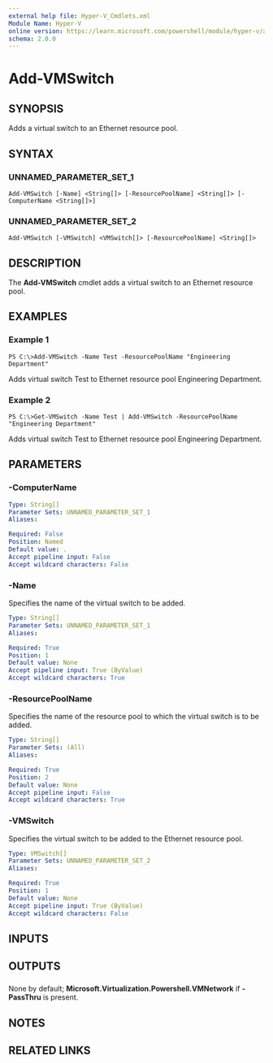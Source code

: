 ```yaml
---
external help file: Hyper-V_Cmdlets.xml
Module Name: Hyper-V
online version: https://learn.microsoft.com/powershell/module/hyper-v/add-vmswitch?view=windowsserver2012-ps&wt.mc_id=ps-gethelp
schema: 2.0.0
---
```


# Add-VMSwitch

## SYNOPSIS
Adds a virtual switch to an Ethernet resource pool.

## SYNTAX

### UNNAMED_PARAMETER_SET_1
```
Add-VMSwitch [-Name] <String[]> [-ResourcePoolName] <String[]> [-ComputerName <String[]>]
```

### UNNAMED_PARAMETER_SET_2
```
Add-VMSwitch [-VMSwitch] <VMSwitch[]> [-ResourcePoolName] <String[]>
```

## DESCRIPTION
The **Add-VMSwitch** cmdlet adds a virtual switch to an Ethernet resource pool.

## EXAMPLES

### Example 1
```
PS C:\>Add-VMSwitch -Name Test -ResourcePoolName "Engineering Department"
```

Adds virtual switch Test to Ethernet resource pool Engineering Department.

### Example 2
```
PS C:\>Get-VMSwitch -Name Test | Add-VMSwitch -ResourcePoolName "Engineering Department"
```

Adds virtual switch Test to Ethernet resource pool Engineering Department.

## PARAMETERS

### -ComputerName


```yaml
Type: String[]
Parameter Sets: UNNAMED_PARAMETER_SET_1
Aliases: 

Required: False
Position: Named
Default value: .
Accept pipeline input: False
Accept wildcard characters: False
```

### -Name
Specifies the name of the virtual switch to be added.

```yaml
Type: String[]
Parameter Sets: UNNAMED_PARAMETER_SET_1
Aliases: 

Required: True
Position: 1
Default value: None
Accept pipeline input: True (ByValue)
Accept wildcard characters: True
```

### -ResourcePoolName
Specifies the name of the resource pool to which the virtual switch is to be added.

```yaml
Type: String[]
Parameter Sets: (All)
Aliases: 

Required: True
Position: 2
Default value: None
Accept pipeline input: False
Accept wildcard characters: True
```

### -VMSwitch
Specifies the virtual switch to be added to the Ethernet resource pool.

```yaml
Type: VMSwitch[]
Parameter Sets: UNNAMED_PARAMETER_SET_2
Aliases: 

Required: True
Position: 1
Default value: None
Accept pipeline input: True (ByValue)
Accept wildcard characters: False
```

## INPUTS

## OUTPUTS

### 
None by default; **Microsoft.Virtualization.Powershell.VMNetwork** if **-PassThru** is present.

## NOTES

## RELATED LINKS



